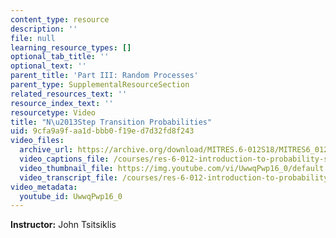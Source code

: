 ```yaml
---
content_type: resource
description: ''
file: null
learning_resource_types: []
optional_tab_title: ''
optional_text: ''
parent_title: 'Part III: Random Processes'
parent_type: SupplementalResourceSection
related_resources_text: ''
resource_index_text: ''
resourcetype: Video
title: "N\u2013Step Transition Probabilities"
uid: 9cfa9a9f-aa1d-bbb0-f19e-d7d32fd8f243
video_files:
  archive_url: https://archive.org/download/MITRES.6-012S18/MITRES6_012S18_L24-05_300k.mp4
  video_captions_file: /courses/res-6-012-introduction-to-probability-spring-2018/95240ac14c195ca5981633ec5baf5b5e_UwwqPwp16_0.vtt
  video_thumbnail_file: https://img.youtube.com/vi/UwwqPwp16_0/default.jpg
  video_transcript_file: /courses/res-6-012-introduction-to-probability-spring-2018/e4499e1a5ed346ec4b13e86435414800_UwwqPwp16_0.pdf
video_metadata:
  youtube_id: UwwqPwp16_0
---
```


**Instructor:** John Tsitsiklis